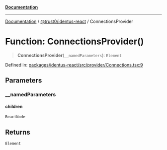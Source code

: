 [**Documentation**](../../../README.md)

***

[Documentation](../../../README.md) / [@trust0/identus-react](../README.md) / ConnectionsProvider

# Function: ConnectionsProvider()

> **ConnectionsProvider**(`__namedParameters`): `Element`

Defined in: [packages/identus-react/src/provider/Connections.tsx:9](https://github.com/trust0-project/identus/blob/bd9b053affe13e08b28b5939844104e9cc829449/packages/identus-react/src/provider/Connections.tsx#L9)

## Parameters

### \_\_namedParameters

#### children

`ReactNode`

## Returns

`Element`
